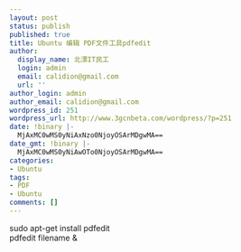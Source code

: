 ```yaml
---
layout: post
status: publish
published: true
title: Ubuntu 编辑 PDF文件工具pdfedit
author:
  display_name: 北漂IT民工
  login: admin
  email: calidion@gmail.com
  url: ''
author_login: admin
author_email: calidion@gmail.com
wordpress_id: 251
wordpress_url: http://www.3gcnbeta.com/wordpress/?p=251
date: !binary |-
  MjAxMC0wMS0yNiAxNzo0NjoyOSArMDgwMA==
date_gmt: !binary |-
  MjAxMC0wMS0yNiAwOTo0NjoyOSArMDgwMA==
categories:
- Ubuntu
tags:
- PDF
- Ubuntu
comments: []
---
```

<p>sudo apt-get install pdfedit<br />
pdfedit filename &</p>
